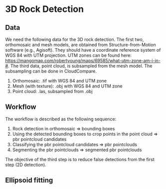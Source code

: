 # 3D Rock Detection


## Data
We need the following data for the 3D rock detection. The first two, orthomosaic and mesh models, are obtained from Structure-from-Motion software (e.g., Agisoft). They should have a coordinate reference system of WGS 84 with UTM projection. UTM zones can be found here: https://mangomap.com/robertyoung/maps/69585/what-utm-zone-am-i-in-#. The third data, point cloud, is subsampled from the mesh model. The subsampling can be done in CloudCompare. 
1. Orthomosaic: .tif with WGS 84 and UTM zone
2. Mesh (with texture): .obj with WGS 84 and UTM zone
3. Point cloud: .las, subsampled from .obj

## Workflow
The workflow is described as the following sequence:
1. Rock detection in orthomosaic => bounding boxes
2. Using the detected bounding boxes to crop points in the point cloud => pbr pointcloud candidates
3. Classifying the pbr pointcloud candidates => pbr pointclouds
4. Segmenting the pbr pointclouds => segmented pbr pointclouds  

The objective of the third step is to reduce false detections from the first step (2D detection). 

## Ellipsoid fitting
